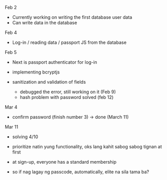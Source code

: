 Feb 2
* Currently working on writing the first database user data
* Can write data in the database

Feb 4
* Log-in / reading data / passport JS from the database


Feb 5
* Next is passport authenticator for log-in
* implementing bcryptjs

* sanitization and validation of fields
  - debugged the error, still working on it (Feb 9)
  - hash problem with password solved (feb 12)

Mar 4
 - confirm password (finish number 3) -> done (March 11)

Mar 11
  - solving 4/10
  - prioritize natin yung functionality, oks lang kahit sabog sabog tignan at first

  - at sign-up, everyone has a standard membership
  - so if nag lagay ng passcode, automatically, elite na sila tama ba?